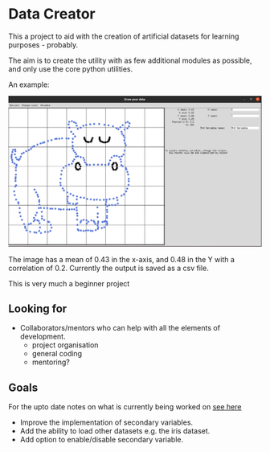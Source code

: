 # Data Creator

This a project to aid with the creation of artificial datasets for learning purposes - probably.

The aim is to create the utility with as few additional modules as possible, and only use the core python utilities.

An example:

![image](Hippoplotamus.jpg)

The image has a mean of 0.43 in the x-axis, and 0.48 in the Y with a correlation of 0.2. Currently the output is saved as a csv file.

This is very much a beginner project 

## Looking for

- Collaborators/mentors who can help with all the elements of development.
	- project organisation
	- general coding
	- mentoring?

## Goals
For the upto date notes on what is currently being worked on [see here](#https://github.com/Jake-Jasper/DataCreator/projects/1) 

- Improve the implementation of secondary variables.
- Add the ability to load other datasets e.g. the iris dataset.
- Add option to enable/disable secondary variable. 

